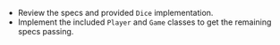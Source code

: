 * Review the specs and provided `Dice` implementation.
* Implement the included `Player` and `Game` classes to get the remaining specs passing.
